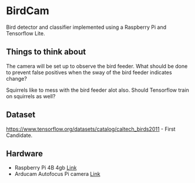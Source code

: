 # BirdCam

Bird detector and classifier implemented using a Raspberry Pi and Tensorflow Lite.

## Things to think about

The camera will be set up to observe the bird feeder. What should be done to prevent false positives when the sway of the bird feeder indicates change?

Squirrels like to mess with the bird feeder alot also. Should Tensorflow train on squirrels as well?

## Dataset

https://www.tensorflow.org/datasets/catalog/caltech_birds2011  - First Candidate.

## Hardware

* Raspberry Pi 4B 4gb [Link](https://www.raspberrypi.org/products/raspberry-pi-4-model-b/)
* Arducam Autofocus Pi camera [Link](https://www.amazon.com/gp/product/B07SN8GYGD/ref=ppx_yo_dt_b_asin_title_o00_s00?ie=UTF8&psc=1)
